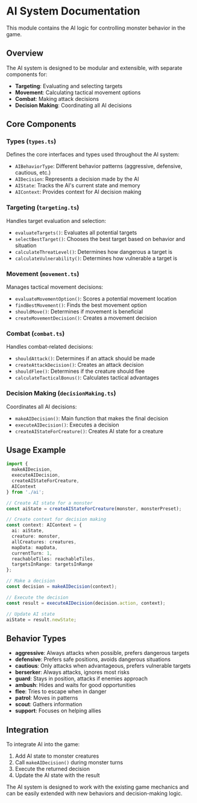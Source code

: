 # AI System Documentation

This module contains the AI logic for controlling monster behavior in the game.

## Overview

The AI system is designed to be modular and extensible, with separate components for:
- **Targeting**: Evaluating and selecting targets
- **Movement**: Calculating tactical movement options
- **Combat**: Making attack decisions
- **Decision Making**: Coordinating all AI decisions

## Core Components

### Types (`types.ts`)
Defines the core interfaces and types used throughout the AI system:
- `AIBehaviorType`: Different behavior patterns (aggressive, defensive, cautious, etc.)
- `AIDecision`: Represents a decision made by the AI
- `AIState`: Tracks the AI's current state and memory
- `AIContext`: Provides context for AI decision making

### Targeting (`targeting.ts`)
Handles target evaluation and selection:
- `evaluateTargets()`: Evaluates all potential targets
- `selectBestTarget()`: Chooses the best target based on behavior and situation
- `calculateThreatLevel()`: Determines how dangerous a target is
- `calculateVulnerability()`: Determines how vulnerable a target is

### Movement (`movement.ts`)
Manages tactical movement decisions:
- `evaluateMovementOption()`: Scores a potential movement location
- `findBestMovement()`: Finds the best movement option
- `shouldMove()`: Determines if movement is beneficial
- `createMovementDecision()`: Creates a movement decision

### Combat (`combat.ts`)
Handles combat-related decisions:
- `shouldAttack()`: Determines if an attack should be made
- `createAttackDecision()`: Creates an attack decision
- `shouldFlee()`: Determines if the creature should flee
- `calculateTacticalBonus()`: Calculates tactical advantages

### Decision Making (`decisionMaking.ts`)
Coordinates all AI decisions:
- `makeAIDecision()`: Main function that makes the final decision
- `executeAIDecision()`: Executes a decision
- `createAIStateForCreature()`: Creates AI state for a creature

## Usage Example

```typescript
import { 
  makeAIDecision, 
  executeAIDecision, 
  createAIStateForCreature,
  AIContext 
} from './ai';

// Create AI state for a monster
const aiState = createAIStateForCreature(monster, monsterPreset);

// Create context for decision making
const context: AIContext = {
  ai: aiState,
  creature: monster,
  allCreatures: creatures,
  mapData: mapData,
  currentTurn: 1,
  reachableTiles: reachableTiles,
  targetsInRange: targetsInRange
};

// Make a decision
const decision = makeAIDecision(context);

// Execute the decision
const result = executeAIDecision(decision.action, context);

// Update AI state
aiState = result.newState;
```

## Behavior Types

- **aggressive**: Always attacks when possible, prefers dangerous targets
- **defensive**: Prefers safe positions, avoids dangerous situations
- **cautious**: Only attacks when advantageous, prefers vulnerable targets
- **berserker**: Always attacks, ignores most risks
- **guard**: Stays in position, attacks if enemies approach
- **ambush**: Hides and waits for good opportunities
- **flee**: Tries to escape when in danger
- **patrol**: Moves in patterns
- **scout**: Gathers information
- **support**: Focuses on helping allies

## Integration

To integrate AI into the game:

1. Add AI state to monster creatures
2. Call `makeAIDecision()` during monster turns
3. Execute the returned decision
4. Update the AI state with the result

The AI system is designed to work with the existing game mechanics and can be easily extended with new behaviors and decision-making logic.
